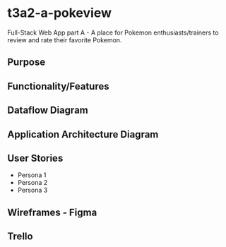 # t3a2-a-pokeview
Full-Stack Web App part A - A place for Pokemon enthusiasts/trainers to review and rate their favorite Pokemon.

## Purpose

## Functionality/Features

## Dataflow Diagram

## Application Architecture Diagram

## User Stories
  - Persona 1
  - Persona 2
  - Persona 3

## Wireframes - Figma

## Trello
